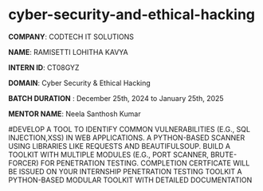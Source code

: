 # cyber-security-and-ethical-hacking

**COMPANY**: CODTECH IT SOLUTIONS

**NAME**: RAMISETTI LOHITHA KAVYA

**INTERN ID**: CT08GYZ

**DOMAIN**: Cyber Security & Ethical Hacking

**BATCH DURATION** :  December 25th, 2024 to January 25th, 2025

**MENTOR NAME**: Neela Santhosh Kumar

#DEVELOP A TOOL TO IDENTIFY COMMON VULNERABILITIES (E.G., SQL INJECTION,XSS) IN WEB APPLICATIONS. A PYTHON-BASED SCANNER USING LIBRARIES LIKE REQUESTS AND BEAUTIFULSOUP. BUILD A TOOLKIT WITH MULTIPLE
MODULES (E.G., PORT SCANNER, BRUTE-FORCER) FOR PENETRATION TESTING. COMPLETION CERTFICATE WILL BE ISSUED ON Y0UR INTERNSHIP PENETRATION TESTING TOOLKIT A PYTHON-BASED MODULAR TOOLKIT WITH DETAILED DOCUMENTATION
